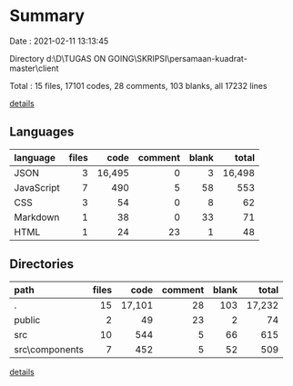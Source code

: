 # Summary

Date : 2021-02-11 13:13:45

Directory d:\D\TUGAS ON GOING\SKRIPSI\persamaan-kuadrat-master\client

Total : 15 files,  17101 codes, 28 comments, 103 blanks, all 17232 lines

[details](details.md)

## Languages
| language | files | code | comment | blank | total |
| :--- | ---: | ---: | ---: | ---: | ---: |
| JSON | 3 | 16,495 | 0 | 3 | 16,498 |
| JavaScript | 7 | 490 | 5 | 58 | 553 |
| CSS | 3 | 54 | 0 | 8 | 62 |
| Markdown | 1 | 38 | 0 | 33 | 71 |
| HTML | 1 | 24 | 23 | 1 | 48 |

## Directories
| path | files | code | comment | blank | total |
| :--- | ---: | ---: | ---: | ---: | ---: |
| . | 15 | 17,101 | 28 | 103 | 17,232 |
| public | 2 | 49 | 23 | 2 | 74 |
| src | 10 | 544 | 5 | 66 | 615 |
| src\components | 7 | 452 | 5 | 52 | 509 |

[details](details.md)